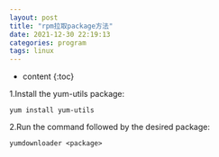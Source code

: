```yaml
---
layout: post
title: "rpm拉取package方法"
date: 2021-12-30 22:19:13
categories: program
tags: linux
---
```


* content
{:toc}

1.Install the yum-utils package:
``` shell
yum install yum-utils
```

2.Run the command followed by the desired package:
``` shell
yumdownloader <package>
```